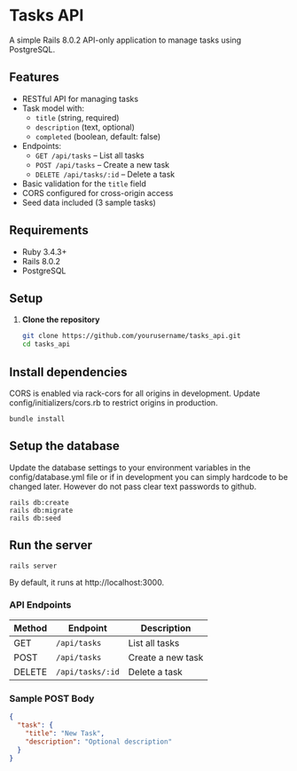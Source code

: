 # Tasks API

A simple Rails 8.0.2 API-only application to manage tasks using PostgreSQL.

## Features

- RESTful API for managing tasks
- Task model with:
  - `title` (string, required)
  - `description` (text, optional)
  - `completed` (boolean, default: false)
- Endpoints:
  - `GET /api/tasks` – List all tasks
  - `POST /api/tasks` – Create a new task
  - `DELETE /api/tasks/:id` – Delete a task
- Basic validation for the `title` field
- CORS configured for cross-origin access
- Seed data included (3 sample tasks)


## Requirements

- Ruby 3.4.3+ 
- Rails 8.0.2  
- PostgreSQL

## Setup
1. **Clone the repository**

   ```bash
   git clone https://github.com/yourusername/tasks_api.git
   cd tasks_api

## Install dependencies
CORS is enabled via rack-cors for all origins in development.
Update config/initializers/cors.rb to restrict origins in production.

 ```
 bundle install
 ```

## Setup the database
Update the database settings to your environment variables in the config/database.yml file
or if in development you can simply hardcode to be changed later. However do not pass clear text passwords to github.

```
rails db:create
rails db:migrate
rails db:seed
```

## Run the server
```
rails server
```
By default, it runs at http://localhost:3000.

### API Endpoints

| Method | Endpoint         | Description       |
| ------ | ---------------- | ----------------- |
| GET    | `/api/tasks`     | List all tasks    |
| POST   | `/api/tasks`     | Create a new task |
| DELETE | `/api/tasks/:id` | Delete a task     |


### Sample POST Body
```json
{
  "task": {
    "title": "New Task",
    "description": "Optional description"
  }
}
```
